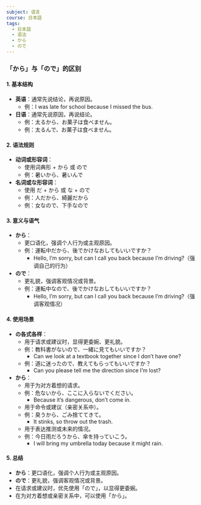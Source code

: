 ```yaml
---
subject: 语言
course: 日本語
tags:
  - 日本語
  - 语法
  - から
  - ので
---
```


### 「から」与「ので」的区别

#### 1. 基本结构
- **英语**：通常先说结论，再说原因。
  - 例：I was late for school because I missed the bus.
- **日语**：通常先说原因，再说结论。
  - 例：太るから、お菓子は食べません。
  - 例：太るんで、お菓子は食べません。

#### 2. 语法规则
- **动词或形容词**：
  - 使用词典形 + から 或 ので
  - 例：暑いから、暑いんで
- **名词或な形容词**：
  - 使用 だ + から 或 な + ので
  - 例：人だから、綺麗だから
  - 例：女なので、下手なので

#### 3. 意义与语气
- **から**：
  - 更口语化，强调个人行为或主观原因。
  - 例：運転中だから、後でかけなおしてもいいですか？
    - Hello, I’m sorry, but can I call you back because I’m driving?（强调自己的行为）
- **ので**：
  - 更礼貌，强调客观情况或背景。
  - 例：運転中なので、後でかけなおしてもいいですか？
    - Hello, I’m sorry, but can I call you back because I’m driving?（强调客观情况）

#### 4. 使用场景
- **の各式各样**：
  - 用于请求或建议时，显得更委婉、更礼貌。
  - 例：教科書がないので、一緒に見てもいいですか？
    - Can we look at a textbook together since I don’t have one?
  - 例：道に迷ったので、教えてもらってもいいですか？
    - Can you please tell me the direction since I’m lost?
- **から**：
  - 用于为对方着想的请求。
  - 例：危ないから、ここに入らないでください。
    - Because it’s dangerous, don’t come in.
  - 用于命令或建议（亲密关系中）。
  - 例：臭うから、ごみ捨ててきて。
    - It stinks, so throw out the trash.
  - 用于表达推测或未来的情况。
  - 例：今日雨だろうから、傘を持っていこう。
    - I will bring my umbrella today because it might rain.

#### 5. 总结
- **から**：更口语化，强调个人行为或主观原因。
- **ので**：更礼貌，强调客观情况或背景。
- 在请求或建议时，优先使用「ので」，以显得更委婉。
- 在为对方着想或亲密关系中，可以使用「から」。